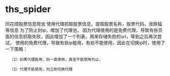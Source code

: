 # ths_spider
同花顺股票信息爬虫
使用代理抓取股票信息，提取股票名称，股票代码，涨跌幅等信息
为了防止封ip，增加了代理池，
因为代理使用的是免费代理，导致有些页面的信息抓取失败，因此增加了一个列表，用来存储失败的url，等到之后再次尝试，
使用的免费代理，导致有些ip能用，有些不能使用，因此在切换ip时，使用了一下策略：
      
      （1）如果代理能用，则一直使用，直至不能使用为止，
      
      （2）代理不能使用，则立即切换代理
